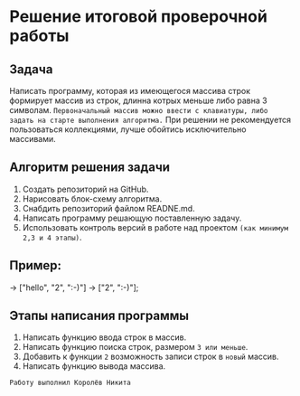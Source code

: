# Решение итоговой проверочной работы

## Задача
Написать программу, которая из имеющегося массива строк формирует массив из строк, длинна котрых меньше либо равна 3 символам. `Первоначальный массив можно ввести с клавиатуры, либо задать на старте выполнения алгоритма.` При решении не рекомендуется пользоваться коллекциями, лучше обойтись исключительно массивами.



## Алгоритм решения задачи
1. Создать репозиторий на GitHub.
2. Нарисовать блок-схему алгоритма.
3. Снабдить репозиторий файлом READNE.md.
4. Написать программу решающую поставленную задачу.
5. Использовать контроль версий в работе над проектом `(как минимум 2,3 и 4 этапы)`.

## Пример:
-> ["hello", "2", ":-)"] -> ["2", ":-)"];

## Этапы написания программы
1. Написать функцию ввода строк в массив.
2. Написать функцию поиска строк, размером `3 или меньше`.
3. Добавить к функции `2` возможность записи строк в `новый` массив.
4. Написать функцию вывода массива.


`Работу выполнил Королёв Никита`
